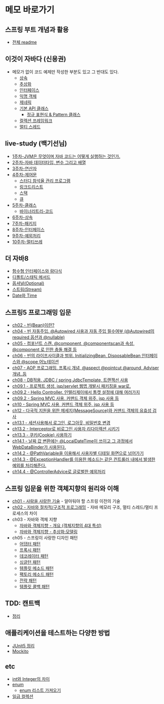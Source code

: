 
# 메모 바로가기

## 스프링 부트 개념과 활용
- [전체 readme](https://github.com/soongjamm/java-study/tree/whiteship-spring-boot-lecture/src/whiteship_spring_boot)

## 이것이 자바다 (신용권)
- 메모가 없이 코드 예제만 작성한 부분도 있고 그 반대도 있다.
    - [상속](https://github.com/soongjamm/this-is-the-java/blob/master/src/this_is_the_java/inheritance)
    - [추상화](https://github.com/soongjamm/this-is-the-java/blob/master/src/this_is_the_java/inheritance/abstraction)
    - [인터페이스](https://github.com/soongjamm/this-is-the-java/blob/master/src/this_is_the_java/Interface)
    - [익명 객체](https://github.com/soongjamm/this-is-the-java/blob/master/src/this_is_the_java/nestedClassAndInterface)
    - [제네릭](https://github.com/soongjamm/this-is-the-java/blob/master/src/this_is_the_java/generic)
    - [기본 API 클래스](https://github.com/soongjamm/this-is-the-java/blob/master/src/this_is_the_java/javaAPI)
        - [정규 표현식 & Pattern 클래스](https://github.com/soongjamm/this-is-the-java/blob/master/src/this_is_the_java/javaAPI/RegExp)
    - [컬렉션 프레임워크](https://github.com/soongjamm/this-is-the-java/blob/master/src/this_is_the_java/collection)
    - [멀티 스레드](https://github.com/soongjamm/this-is-the-java/blob/master/src/this_is_the_java/multiThread)
 
## live-study (백기선님)
- [1주차-JVM은 무엇이며 자바 코드는 어떻게 실행하는 것인가.](https://soongjamm.tistory.com/95)
- [2주차-자바 데이터타입, 변수 그리고 배열](https://soongjamm.tistory.com/97)
- [3주차-연산자](https://soongjamm.tistory.com/100)
- [4주차-제어문](https://soongjamm.tistory.com/110)
    - [스터디 참석율 관리 프로그램](https://github.com/soongjamm/live-study-participant-checker)
    - [링크드리스트](https://soongjamm.tistory.com/107)
    - [스택](https://soongjamm.tistory.com/108)
    - [큐](https://soongjamm.tistory.com/109)
- [5주차-클래스](https://soongjamm.tistory.com/111)
    - [바이너리트리-코드](https://github.com/soongjamm/java-study/commit/f02dd27c9f7fe3c4b03075e8624da217d20ad0fb)
- [6주차-상속](https://soongjamm.tistory.com/117)
- [7주차-패키지](https://soongjamm.tistory.com/118)
- [8주차-인터페이스](https://soongjamm.tistory.com/119)
- [9주차-예외처리](https://soongjamm.tistory.com/124)
- [10주차-멀티쓰레](https://soongjamm.tistory.com/128)

## 더 자바8
- [함수형 인터페이스와 람다식](https://github.com/soongjamm/java-study/tree/master/src/java8/functional_interface_and_lambda)
- [디폴트/스태틱 메서드](https://github.com/soongjamm/java-study/tree/master/src/java8/interface_change)
- [옵셔널(Optional)](https://github.com/soongjamm/java-study/tree/master/src/java8/optional)
- [스트림(Stream)](https://github.com/soongjamm/java-study/tree/master/src/java8/stream)
- [Date와 Time](https://github.com/soongjamm/java-study/tree/master/src/java8/date_time)

## 스프링5 프로그래밍 입문
- [ch02 - 빈(Bean)이란?]()
- [ch04 - 빈 자동주입. @Autowired 사용과 자동 주입 필수여부 (@Autowired의 required 옵션과 @nullable)](https://github.com/soongjamm/java-study/commit/79c80c192720ab31f3b4f9dac4cce13e312d7c0e)
- [ch05 - 컴포넌트 스캔. @component, @componentscan과 속성, @component 로 인한 충돌 해결 등](https://github.com/soongjamm/java-study/commit/5734f525707db7df7227b13ddc1a9ef05ca4bf79)
- [ch06 - 빈의 라이프사이클과 범위. InitializingBean, DisposableBean 인터페이스와 @scope 어노테이션](https://github.com/soongjamm/java-study/commit/af8497fef1fbf47cbb2874f9df693e51bb87e17b)
- [ch07 - AOP 프로그래밍. 프록시 개념, @aspect @pointcut @around, Adviser 개념..등](https://github.com/soongjamm/java-study/commit/0db728af434149bf20dea13c65d07d6035019614)
- [ch08 - DB적용. JDBC / spring JdbcTemplate, 트랜잭선 사용](https://github.com/soongjamm/java-study/commit/368887d162bb02657f2ee84fd0858c0a774472cf)
- [ch09.1 - 프로젝트 생성. jsp/servlet 웹앱 개발시 패키징을 war로.](https://github.com/soongjamm/java-study/commit/f2d278ca8acb79b2a7e4dfced93f4924473b16c6)
- [ch09.2 - Hello Controller. 인텔리제이에서 톰캣 설정에 대해 여러가지](https://github.com/soongjamm/java-study/commit/4a627f9baff738d494c02b2d1021d60bc5f23ab4)
- [ch09.2 - Spring MVC 사용, 커맨드 객체 위주, jsp 사용 등](https://github.com/soongjamm/java-study/commit/6e141ffc1234c6d473447f1337d25c723211ad09)
- [ch10 -  Spring MVC 사용, 커맨드 객체 위주, jsp 사용 등](https://github.com/soongjamm/java-study/commit/6e141ffc1234c6d473447f1337d25c723211ad09)
- [ch12 -  다국적 지원을 위한 메세지(MessageSource)와 커맨드 객체의 유효성 검사](https://github.com/soongjamm/java-study/commit/e74d188bc1f0d42076de51c25301869a19a8eb92)
- [ch13.1 -  세션사용해서 로그인, 로그아웃, 비밀번호 변경](https://github.com/soongjamm/java-study/commit/7d7cb28cf1a38069843ed28a0aef935ddb25de47)
- [ch13.2 -  Interceptor로 비로그인 사용자 리다이렉션 시키기](https://github.com/soongjamm/java-study/commit/d38b759188a3e3cfb108988f80de8ff3a7a42abb)
- [ch13.3 -  쿠키(Cookie) 사용하기](https://github.com/soongjamm/java-study/commit/0a77b1bb42431715c96826f1b3df45eed57605bd)
- [ch14.1 -  날짜 값 변환에는 @LocalDateTime이 쓰이고 그 과정에서 WebDataBinder가 사용된다.](https://github.com/soongjamm/java-study/commit/846d036419a859b969a9152ab4c80f15c8353533)
- [ch14.2 -  @PathVariable을 이용해서 사용자별 디테일 화면으로 넘어가기](https://github.com/soongjamm/java-study/commit/7b2d74c65b3b3ac4f06076e3e4db6677ca61c0b5)
- [ch14.3 -   @ExceptionHandler를 이용한 메소드는 같은 컨트롤러 내에서 발생한 예외를 처리해준다.](https://github.com/soongjamm/java-study/commit/b27b333b20ffb723c7e1843cf6a46805b819b9f5)
- [ch14.4 -  @ControllerAdvice로 글로벌한 예외처리](https://github.com/soongjamm/java-study/commit/51d97bad53232b2b57b90fd94f1cee354ceed490)


## 스프링 입문을 위한 객체지향의 원리와 이해
- [ch01 - 사람을 사랑한 기술](https://github.com/soongjamm/java-study/tree/master/src/oop/principlesAndUnderstanding/ch01) - 알아둬야 할 스프링 이전의 기술
- [ch02 - 자바와 절차적/구조적 프로그래밍](https://github.com/soongjamm/java-study/tree/master/src/oop/principlesAndUnderstanding/ch02) - 자바 메모리 구조, 멀티 스레드/멀티 프로세스의 차이
- ch03 - 자바와 객체 지향
    - [자바와 객체지향 - 개요 (객체지향의 4대 특성)](https://soongjamm.tistory.com/98)
    - [자바와 객체지향 - 추상화:모델링](https://soongjamm.tistory.com/101)
- ch05 - 스프링이 사랑한 디자인 패턴
    - [어댑터 패턴](src/oop/principlesAndUnderstanding/src/main/java/ch06/adapter_pattern/)
    - [프록시 패턴](https://soongjamm.tistory.com/112)
    - [데코레이터 패턴](https://soongjamm.tistory.com/114)
    - [싱글턴 패턴](https://soongjamm.tistory.com/113)
    - [템플릿 메소드 패턴]()
    - [팩토리 메소드 패턴]()
    - [전략 패턴](https://soongjamm.tistory.com/115)
    - [템플릿 콜백 패턴](https://soongjamm.tistory.com/116)


## TDD: 캔트백
- [정리](https://github.com/soongjamm/java-study/tree/master/src/test_driven_development_by_example)

## 애플리케이션을 테스트하는 다양한 방법
- [JUnit5 정리](https://github.com/soongjamm/java-study/tree/master/src/whiteship_test_code)
- [Mockito](https://github.com/soongjamm/java-study/blob/master/src/whiteship_test_code/src/test/java/com/example/test_code/StudyServiceTest.java)
       
## etc
- [int와 Integer의 차이](https://soongjamm.tistory.com/120)
- [enum](https://github.com/soongjamm/this-is-the-java/blob/master/src/etc/enums)
    - [enum 리스트 가져오기](https://github.com/soongjamm/this-is-the-java/blob/master/src/etc/enums/enumExample)
- [일급 컬렉션](https://github.com/soongjamm/this-is-the-java/blob/master/src/etc/first_class_collection)
